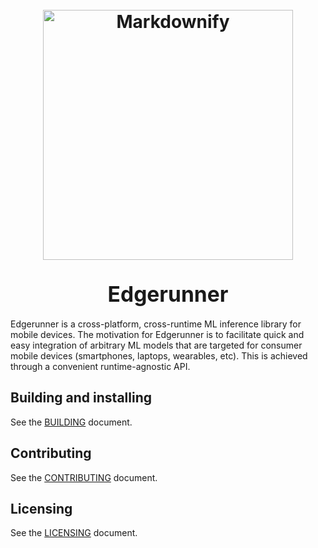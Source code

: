 <h1 align="center">
  <br>
  <a href="https://runlocal.ai"><img src="./images/large-logo.png" alt="Markdownify" width="400"></a>
  <br><br>
  <span style="font-size: larger;">Edgerunner</span>
  <br>
</h1>

Edgerunner is a cross-platform, cross-runtime ML inference library for mobile devices. The motivation for Edgerunner is to facilitate quick and easy integration of arbitrary ML models that are targeted for consumer mobile devices (smartphones, laptops, wearables, etc). This is achieved through a convenient runtime-agnostic API.

## Building and installing

See the [BUILDING](BUILDING.md) document.

## Contributing

See the [CONTRIBUTING](CONTRIBUTING.md) document.

## Licensing

See the [LICENSING](LICENSE.txt) document.
